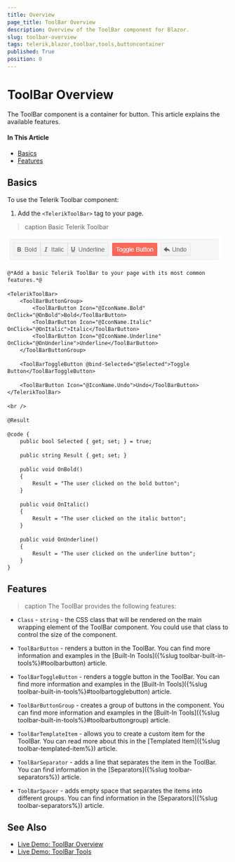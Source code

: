 ```yaml
---
title: Overview
page_title: ToolBar Overview
description: Overview of the ToolBar component for Blazor.
slug: toolbar-overview
tags: telerik,blazor,toolbar,tools,buttoncontainer
published: True
position: 0
---
```


# ToolBar Overview

The ToolBar component is a container for button. This article explains the available features.

#### In This Article

* [Basics](#basics)
* [Features](#features)

## Basics

To use the Telerik Toolbar component:

1. Add the `<TelerikToolBar>` tag to your page.

>caption Basic Telerik Toolbar

![basic toolbar screenshot](images/basic-toolbar-screenshot.png)

````CSHTML
@*Add a basic Telerik ToolBar to your page with its most common features.*@

<TelerikToolBar>
    <ToolBarButtonGroup>
        <ToolBarButton Icon="@IconName.Bold" OnClick="@OnBold">Bold</ToolBarButton>
        <ToolBarButton Icon="@IconName.Italic" OnClick="@OnItalic">Italic</ToolBarButton>
        <ToolBarButton Icon="@IconName.Underline" OnClick="@OnUnderline">Underline</ToolBarButton>
    </ToolBarButtonGroup>

    <ToolBarToggleButton @bind-Selected="@Selected">Toggle Button</ToolBarToggleButton>

    <ToolBarButton Icon="@IconName.Undo">Undo</ToolBarButton>
</TelerikToolBar>

<br />

@Result

@code {
    public bool Selected { get; set; } = true;

    public string Result { get; set; }

    public void OnBold()
    {
        Result = "The user clicked on the bold button";
    }

    public void OnItalic()
    {
        Result = "The user clicked on the italic button";
    }

    public void OnUnderline()
    {
        Result = "The user clicked on the underline button";
    }
}
````

## Features

>caption The ToolBar provides the following features:

* `Class` - `string` - the CSS class that will be rendered on the main wrapping element of the ToolBar component. You could use that class to control the size of the component.

* `ToolBarButton` - renders a button in the ToolBar. You can find more information and examples in the [Built-In Tools]({%slug toolbar-built-in-tools%}#toolbarbutton) article.

* `ToolBarToggleButton` - renders a toggle button in the ToolBar. You can find more information and examples in the [Built-In Tools]({%slug toolbar-built-in-tools%}#toolbartogglebutton) article.

* `ToolBarButtonGroup` - creates a group of buttons in the component. You can find more information and examples in the [Built-In Tools]({%slug toolbar-built-in-tools%}#toolbarbuttongroup) article.

* `ToolBarTemplateItem` - allows you to create a custom item for the ToolBar. You can read more about this in the [Templated Item]({%slug toolbar-templated-item%}) article.

* `ToolBarSeparator` - adds a line that separates the item in the ToolBar. You can find information in the [Separators]({%slug toolbar-separators%}) article.

* `ToolBarSpacer` - adds empty space that separates the items into different groups. You can find information in the [Separators]({%slug toolbar-separators%}) article.



## See Also

* [Live Demo: ToolBar Overview](https://demos.telerik.com/blazor-ui/toolbar/overview)
* [Live Demo: ToolBar Tools](https://demos.telerik.com/blazor-ui/toolbar/tools)
